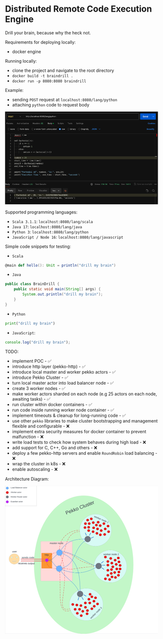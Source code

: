 # Distributed Remote Code Execution Engine

Drill your brain, because why the heck not.

Requirements for deploying locally:
- docker engine

Running locally:
- clone the project and navigate to the root directory
- `docker build -t braindrill .`
- `docker run -p 8080:8080 braindrill`

Example:
- sending `POST` request at `localhost:8080/lang/python`
- attaching `python` code to request body

![My Image](assets/python_example.png)

Supported programming languages:
- `Scala 3.1.1`: `localhost:8080/lang/scala`
- `Java 17`: `localhost:8080/lang/java`
- `Python 3`: `localhost:8080/lang/python`
- `JavaScript / Node 16`: `localhost:8080/lang/javascript`

Simple code snippets for testing:

- `Scala`
```scala
@main def hello(): Unit = println("drill my brain")
```

- `Java`
```java
public class BrainDrill {
    public static void main(String[] args) {
        System.out.println("drill my brain");
    }
}
```

- `Python`
```python
print("drill my brain") 
```

- `JavaScript`:
```javascript
console.log("drill my brain");
```

TODO:
- implement POC - ✅
- introduce http layer (pekko-http) - ✅
- introduce local master and worker pekko actors - ✅
- introduce Pekko Cluster - ✅
- turn local master actor into load balancer node - ✅
- create 3 worker nodes - ✅
- make worker actors sharded on each node (e.g 25 actors on each node, awaiting tasks) - ✅
- run cluster within docker containers - ✅
- run code inside running worker node container - ✅ 
- implement timeouts & cleanup for long-running code - ✅
- use other `pekko` libraries to make cluster bootstrapping and management flexible and configurable - ❌
- implement extra security measures for docker container to prevent malfunction - ❌
- write load tests to check how system behaves during high load - ❌
- add support for C, C++, Go and others - ❌
- deploy a few pekko-http servers and enable `RoundRobin` load balancing - ❌
- wrap the cluster in k8s - ❌
- enable autoscaling  - ❌

Architecture Diagram:

![My Image](assets/diagram.png)